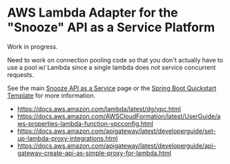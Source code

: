 # AWS Lambda Adapter for the "Snooze" API as a Service Platform

Work in progress.

Need to work on connection pooling code so that you don't actually have to use a pool w/ Lambda since a single
lambda does not service concurrent requests.

See the main [Snooze API as a Service](https://github.com/RocketPartners/rckt_snooze) page or the [Spring Boot Quickstart Template](https://github.com/RocketPartners/rckt_snooze_spring) for more information.

 * https://docs.aws.amazon.com/lambda/latest/dg/vpc.html
 * https://docs.aws.amazon.com/AWSCloudFormation/latest/UserGuide/aws-properties-lambda-function-vpcconfig.html
 * https://docs.aws.amazon.com/apigateway/latest/developerguide/set-up-lambda-proxy-integrations.html
 * https://docs.aws.amazon.com/apigateway/latest/developerguide/api-gateway-create-api-as-simple-proxy-for-lambda.html